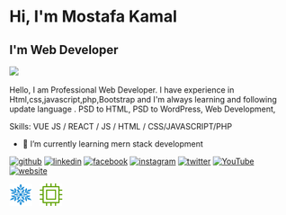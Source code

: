 # Hi, I'm Mostafa Kamal
## I'm Web Developer
![](https://twitter.com/mostafakamalbg)

Hello,
I am Professional Web Developer.
I have experience in Html,css,javascript,php,Bootstrap and
I'm always learning and following update language .
PSD to HTML,
PSD to WordPress,
Web Development,

Skills: VUE JS / REACT / JS / HTML / CSS/JAVASCRIPT/PHP

- 🌱 I’m currently learning mern stack development 


[<img src='https://camo.githubusercontent.com' alt='github' height='40'>](https://github.com/mostafakamalbg)  [<img src='https://cdn.jsdelivr.net/npm/simple-icons@3.0.1/icons/linkedin.svg' alt='linkedin' height='40'>](https://www.linkedin.com/in/mostafa-kamal-58696315a//)  [<img src='https://cdn.jsdelivr.net/npm/simple-icons@3.0.1/icons/facebook.svg' alt='facebook' height='40'>](https://www.facebook.com/mostafakamalbg)  [<img src='https://cdn.jsdelivr.net/npm/simple-icons@3.0.1/icons/instagram.svg' alt='instagram' height='40'>](https://www.instagram.com/mostafakamalbg//)  [<img src='https://cdn.jsdelivr.net/npm/simple-icons@3.0.1/icons/twitter.svg' alt='twitter' height='40'>](https://twitter.com/mostafakamalbg)  [<img src='https://cdn.jsdelivr.net/npm/simple-icons@3.0.1/icons/youtube.svg' alt='YouTube' height='40'>](https://www.youtube.com/@mostafakamalbg)  [<img src='https://cdn.jsdelivr.net/npm/simple-icons@3.0.1/icons/icloud.svg' alt='website' height='40'>](https://mostafakamalbg)  

<a href='https://archiveprogram.github.com/'><img src='https://raw.githubusercontent.com/acervenky/animated-github-badges/master/assets/acbadge.gif' width='40' height='40'></a> <a href='https://docs.github.com/en/developers'><img src='https://raw.githubusercontent.com/acervenky/animated-github-badges/master/assets/devbadge.gif' width='40' height='40'></a> 


